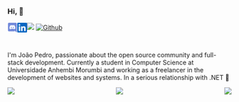 ### Hi, 👋 
<a href="https://discord.gg/p7sWzsTf">
  <img align="left" src="https://raw.githubusercontent.com/jpdante/jpdante/main/discord.svg" width="22" />
</a>
<a href="https://www.linkedin.com/in/joao-dante/">
  <img align="left" src="https://raw.githubusercontent.com/jpdante/jpdante/main/linkedin.svg" width="22" />
</a>

![](https://visitor-badge.laobi.icu/badge?page_id=jpdante.jpdante)
[![Github](https://img.shields.io/github/followers/jpdante?label=Follow&style=social)](https://github.com/jpdante)

<br />

I'm João Pedro, passionate about the open source community and full-stack development. Currently a student in Computer Science at Universidade Anhembi Morumbi and working as a freelancer in the development of websites and systems. In a serious relationship with .NET 💚

<a href="https://github.com/jpdante/">
  <img align="left" src="https://github-readme-stats.vercel.app/api?username=jpdante&hide_border=true&theme=midnight-purple&bg_color=07090D" />
</a>
<a href="https://github.com/jpdante/">
  <img align="right" src="https://github-readme-stats.vercel.app/api/top-langs/?username=jpdante&hide_border=true&theme=midnight-purple&bg_color=07090D" />
</a>

<p align="center">
  <a href="https://profile.codersrank.io/user/jpdante">
    <img src="https://cr-ss-service.azurewebsites.net/api/ScreenShot?widget=summary&username=jpdante&height=200&width=400&style=--header-bg-color:%2307090D;--header-text-color:%237F3ACE;--name-font-size:10px;--rank-font-size:10px;--badge-rank-font-size:10px;--badge-technology-font-size:10px;--badge-location-font-size:10px;--badge-bg-color:%23040608;--badge-text-color:%23fff;--bg-color:%23070A0D;--badge-box-shadow:none;&branding=false&show-avatar=false" />
  </a>
</p>
